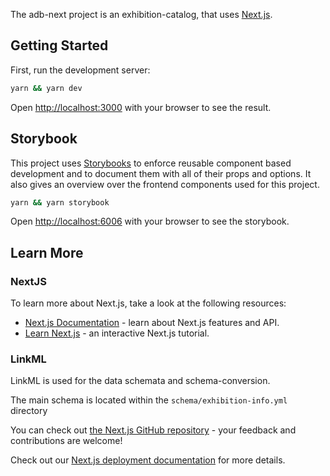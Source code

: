 The adb-next project is an exhibition-catalog, that uses [Next.js](https://nextjs.org/). 

## Getting Started

First, run the development server:

```bash
yarn && yarn dev
```

Open [http://localhost:3000](http://localhost:3000) with your browser to see the result.

## Storybook

This project uses [Storybooks](https://storybook.js.org/) to enforce reusable component based development and to document them with
all of their props and options. It also gives an  overview over the frontend components used for this project.

```bash
yarn && yarn storybook
```

Open [http://localhost:6006](http://localhost:6006) with your browser to see the storybook.


## Learn More

### NextJS 

To learn more about Next.js, take a look at the following resources:

- [Next.js Documentation](https://nextjs.org/docs) - learn about Next.js features and API.
- [Learn Next.js](https://nextjs.org/learn) - an interactive Next.js tutorial.

### LinkML

LinkML is used for the data schemata and schema-conversion.

The main schema is located within the `schema/exhibition-info.yml` directory

You can check out [the Next.js GitHub repository](https://github.com/vercel/next.js/) - your feedback and contributions are welcome!


Check out our [Next.js deployment documentation](https://nextjs.org/docs/deployment) for more details.

